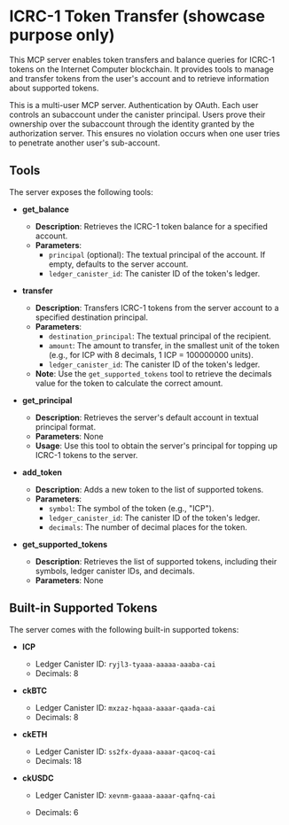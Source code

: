 # ICRC-1 Token Transfer (showcase purpose only)

This MCP server enables token transfers and balance queries for ICRC-1 tokens on the Internet Computer blockchain. It provides tools to manage and transfer tokens from the user's account and to retrieve information about supported tokens.

This is a multi-user MCP server. Authentication by OAuth. Each user controls an subaccount under the canister principal. Users prove their ownership over the subaccount through the identity granted by the authorization server. This ensures no violation occurs when one user tries to penetrate another user's sub-account.

## Tools

The server exposes the following tools:

- **get_balance**

  - **Description**: Retrieves the ICRC-1 token balance for a specified account.
  - **Parameters**:
    - `principal` (optional): The textual principal of the account. If empty, defaults to the server account.
    - `ledger_canister_id`: The canister ID of the token's ledger.

- **transfer**

  - **Description**: Transfers ICRC-1 tokens from the server account to a specified destination principal.
  - **Parameters**:
    - `destination_principal`: The textual principal of the recipient.
    - `amount`: The amount to transfer, in the smallest unit of the token (e.g., for ICP with 8 decimals, 1 ICP = 100000000 units).
    - `ledger_canister_id`: The canister ID of the token's ledger.
  - **Note**: Use the `get_supported_tokens` tool to retrieve the decimals value for the token to calculate the correct amount.

- **get_principal**

  - **Description**: Retrieves the server's default account in textual principal format.
  - **Parameters**: None
  - **Usage**: Use this tool to obtain the server's principal for topping up ICRC-1 tokens to the server.

- **add_token**

  - **Description**: Adds a new token to the list of supported tokens.
  - **Parameters**:
    - `symbol`: The symbol of the token (e.g., "ICP").
    - `ledger_canister_id`: The canister ID of the token's ledger.
    - `decimals`: The number of decimal places for the token.

- **get_supported_tokens**

  - **Description**: Retrieves the list of supported tokens, including their symbols, ledger canister IDs, and decimals.
  - **Parameters**: None

## Built-in Supported Tokens

The server comes with the following built-in supported tokens:

- **ICP**

  - Ledger Canister ID: `ryjl3-tyaaa-aaaaa-aaaba-cai`
  - Decimals: 8

- **ckBTC**

  - Ledger Canister ID: `mxzaz-hqaaa-aaaar-qaada-cai`
  - Decimals: 8

- **ckETH**

  - Ledger Canister ID: `ss2fx-dyaaa-aaaar-qacoq-cai`
  - Decimals: 18

- **ckUSDC**

    - Ledger Canister ID: `xevnm-gaaaa-aaaar-qafnq-cai`

    - Decimals: 6